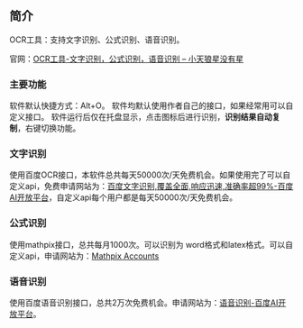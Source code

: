 ## 简介

OCR工具：支持文字识别、公式识别、语音识别。

官网：[OCR工具-文字识别，公式识别，语音识别 &#8211; 小天狼星没有星](https://siriussang.top/?p=81)

### 主要功能
软件默认快捷方式：Alt+O。
软件均默认使用作者自己的接口，如果经常用可以自定义接口。
软件运行后仅在托盘显示，点击图标后进行识别，**识别结果自动复制**，右键切换功能。

### 文字识别

使用百度OCR接口，本软件总共每天50000次/天免费机会。如果使用完了可以自定义api，免费申请网站为：[百度文字识别,覆盖全面,响应迅速,准确率超99%-百度AI开放平台](https://ai.baidu.com/tech/ocr/general)，自定义api每个用户都是每天50000次/天免费机会。

### 公式识别

使用mathpix接口，总共每月1000次。可以识别为 word格式和latex格式。可以自定义api，申请网站为：[Mathpix Accounts](https://accounts.mathpix.com/ocr-api/)

### 语音识别

使用百度语音识别接口，总共2万次免费机会。申请网站为：[语音识别-百度AI开放平台](https://ai.baidu.com/tech/speech)。
